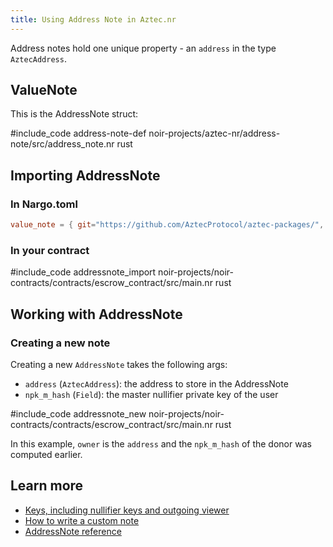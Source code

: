 ```yaml
---
title: Using Address Note in Aztec.nr
---
```


Address notes hold one unique property - an `address` in the type `AztecAddress`.

## ValueNote

This is the AddressNote struct:

#include_code address-note-def noir-projects/aztec-nr/address-note/src/address_note.nr rust

## Importing AddressNote

### In Nargo.toml

```toml
value_note = { git="https://github.com/AztecProtocol/aztec-packages/", tag="#include_aztec_version", directory="noir-projects/aztec-nr/value-note" }
```

### In your contract

#include_code addressnote_import noir-projects/noir-contracts/contracts/escrow_contract/src/main.nr rust

## Working with AddressNote

### Creating a new note

Creating a new `AddressNote` takes the following args:

- `address` (`AztecAddress`): the address to store in the AddressNote
- `npk_m_hash` (`Field`): the master nullifier private key of the user

#include_code addressnote_new noir-projects/noir-contracts/contracts/escrow_contract/src/main.nr rust

In this example, `owner` is the `address` and the `npk_m_hash` of the donor was computed earlier.

## Learn more

- [Keys, including nullifier keys and outgoing viewer](../../../../aztec/concepts/accounts/keys.md)
- [How to write a custom note](./custom_note.md)
- [AddressNote reference](https://docs.aztec.network/reference/smart_contract_reference/aztec-nr/address-note/address_note)